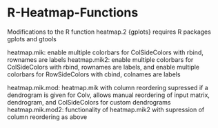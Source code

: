 R-Heatmap-Functions
===================

Modifications to the R function heatmap.2 {gplots}
requires R packages gplots and gtools

heatmap.mik: enable multiple colorbars for ColSideColors with rbind, rownames are labels
heatmap.mik2: enable multiple colorbars for ColSideColors with rbind, rownames are labels, and enable multiple colorbars for RowSideColors with cbind, colnames are labels

heatmap.mik.mod: heatmap.mik with column reordering supressed if a dendrogram is given for Colv, allows manual reordering of input matrix, dendrogram, and ColSideColors for custom dendrograms
heatmap.mik.mod2: functionality of heatmap.mik2 with supression of column reordering as above
